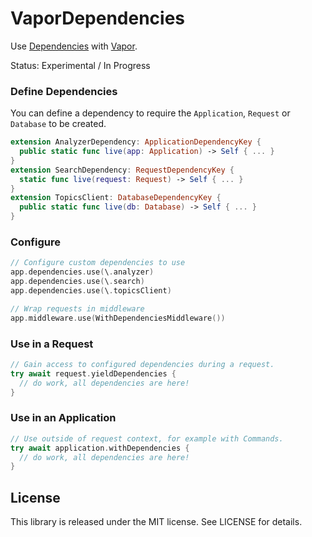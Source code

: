# VaporDependencies

Use [Dependencies](https://github.com/pointfreeco/swift-dependencies) with [Vapor](https://vapor.codes).

Status: Experimental / In Progress

### Define Dependencies

You can define a dependency to require the `Application`, `Request` or `Database` to be created.

```swift
extension AnalyzerDependency: ApplicationDependencyKey {
  public static func live(app: Application) -> Self { ... }
}
extension SearchDependency: RequestDependencyKey {
  static func live(request: Request) -> Self { ... }
}
extension TopicsClient: DatabaseDependencyKey {
  public static func live(db: Database) -> Self { ... }
}
```

### Configure

```swift
// Configure custom dependencies to use
app.dependencies.use(\.analyzer)
app.dependencies.use(\.search)
app.dependencies.use(\.topicsClient)

// Wrap requests in middleware
app.middleware.use(WithDependenciesMiddleware())
```

### Use in a Request

```swift
// Gain access to configured dependencies during a request.
try await request.yieldDependencies {
  // do work, all dependencies are here!
}
```

### Use in an Application

```swift
// Use outside of request context, for example with Commands.
try await application.withDependencies {
  // do work, all dependencies are here!
}
```

## License 

This library is released under the MIT license. See LICENSE for details.
